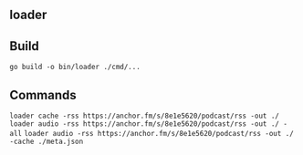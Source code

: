## loader

## Build

`go build -o bin/loader ./cmd/...`

## Commands

`loader cache -rss https://anchor.fm/s/8e1e5620/podcast/rss -out ./`
`loader audio -rss https://anchor.fm/s/8e1e5620/podcast/rss -out ./ -all`
`loader audio -rss https://anchor.fm/s/8e1e5620/podcast/rss -out ./ -cache ./meta.json`